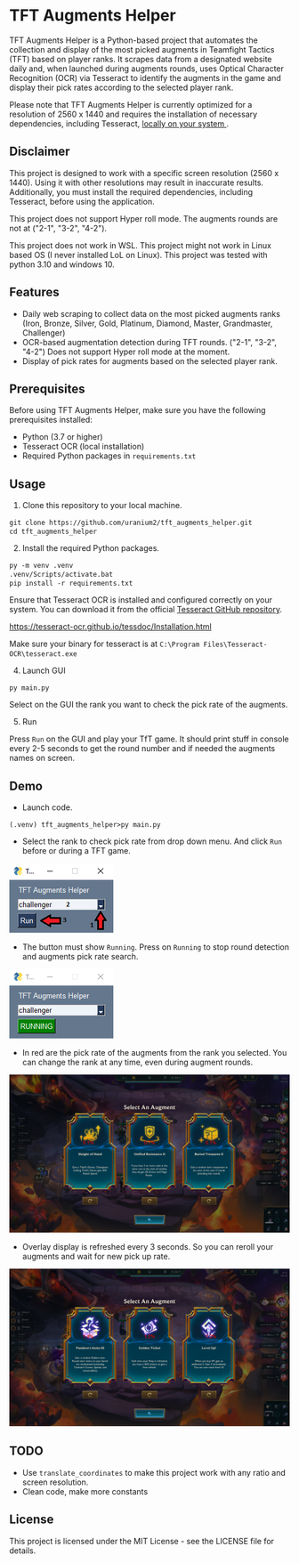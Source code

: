 # TFT Augments Helper

TFT Augments Helper is a Python-based project that automates the collection and display of the most picked augments in Teamfight Tactics (TFT) based on player ranks. It scrapes data from a designated website daily and, when launched during augments rounds, uses Optical Character Recognition (OCR) via Tesseract to identify the augments in the game and display their pick rates according to the selected player rank.

Please note that TFT Augments Helper is currently optimized for a resolution of 2560 x 1440 and requires the installation of necessary dependencies, including Tesseract, [locally on your system ](https://tesseract-ocr.github.io/tessdoc/Installation.html).

## Disclaimer

This project is designed to work with a specific screen resolution (2560 x 1440). Using it with other resolutions may result in inaccurate results. Additionally, you must install the required dependencies, including Tesseract, before using the application.

This project does not support Hyper roll mode. The augments rounds are not at ("2-1", "3-2", "4-2").

This project does not work in WSL.
This project might not work in Linux based OS (I never installed LoL on Linux).
This project was tested with python 3.10 and windows 10.

## Features

- Daily web scraping to collect data on the most picked augments ranks (Iron, Bronze, Silver, Gold, Platinum, Diamond, Master, Grandmaster, Challenger)
- OCR-based augmentation detection during TFT rounds. ("2-1", "3-2", "4-2") Does not support Hyper roll mode at the moment. 
- Display of pick rates for augments based on the selected player rank.

## Prerequisites

Before using TFT Augments Helper, make sure you have the following prerequisites installed:

- Python (3.7 or higher)
- Tesseract OCR (local installation)
- Required Python packages in `requirements.txt`

## Usage

1. Clone this repository to your local machine.

```console
git clone https://github.com/uranium2/tft_augments_helper.git
cd tft_augments_helper
```

2. Install the required Python packages.

```console
py -m venv .venv
.venv/Scripts/activate.bat
pip install -r requirements.txt
```

Ensure that Tesseract OCR is installed and configured correctly on your system. You can download it from the official [Tesseract GitHub repository](https://github.com/UB-Mannheim/tesseract).

https://tesseract-ocr.github.io/tessdoc/Installation.html

Make sure your binary for tesseract is at `C:\Program Files\Tesseract-OCR\tesseract.exe`

4. Launch GUI

```console
py main.py
```
Select on the GUI the rank you want to check the pick rate of the augments.

5. Run

Press `Run` on the GUI and play your TfT game. It should print stuff in console every 2-5 seconds to get the round number and if needed the augments names on screen.

## Demo

- Launch code.

```console
(.venv) tft_augments_helper>py main.py
```
- Select the rank to check pick rate from drop down menu. And click `Run` before or during a TFT game.

![plot](./img/demo_0.png)

- The button must show `Running`. Press on `Running` to stop round detection and augments pick rate search.

![plot](./img/demo_1.png)

- In red are the pick rate of the augments from the rank you selected. You can change the rank at any time, even during augment rounds.

![plot](./img/demo_2.png)

- Overlay display is refreshed every 3 seconds. So you can reroll your augments and wait for new pick up rate.

![plot](./img/demo_3.png)


## TODO

- Use `translate_coordinates` to make this project work with any ratio and screen resolution.
- Clean code, make more constants


## License

This project is licensed under the MIT License - see the LICENSE file for details.
